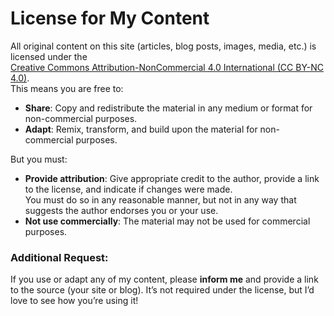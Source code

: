 # License for My Content

All original content on this site (articles, blog posts, images, media, etc.) is licensed under the  
[Creative Commons Attribution-NonCommercial 4.0 International (CC BY-NC 4.0)](https://creativecommons.org/licenses/by-nc/4.0/).  
This means you are free to:

- **Share**: Copy and redistribute the material in any medium or format for non-commercial purposes.
- **Adapt**: Remix, transform, and build upon the material for non-commercial purposes.

But you must:

- **Provide attribution**: Give appropriate credit to the author, provide a link to the license, and indicate if changes were made.  
  You must do so in any reasonable manner, but not in any way that suggests the author endorses you or your use.
- **Not use commercially**: The material may not be used for commercial purposes.

### Additional Request:
If you use or adapt any of my content, please **inform me** and provide a link to the source (your site or blog). It’s not required under the license, but I’d love to see how you’re using it!